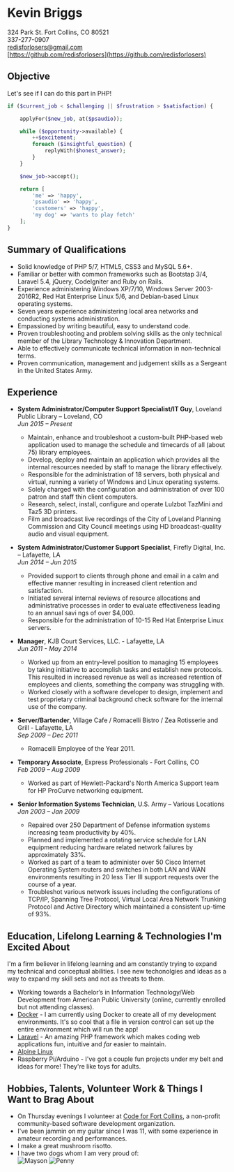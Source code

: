 # Kevin Briggs
324 Park St. Fort Collins, CO 80521  
337-277-0907  
redisforlosers@gmail.com  
[https://github.com/redisforlosers](https://github.com/redisforlosers)

## Objective
Let's see if I can do this part in PHP!
```php
if ($current_job < $challenging || $frustration > $satisfaction) {

	applyFor($new_job, at($psaudio));

	while ($opportunity->available) {
		++$excitement;
		foreach ($insightful_question) {
			replyWith($honest_answer);
		}
	}

	$new_job->accept();

	return [  
		'me' => 'happy',  
		'psaudio' => 'happy',  
		'customers' => 'happy',  
		'my dog' => 'wants to play fetch'
	];
}
```

## Summary of Qualifications
- Solid knowledge of PHP 5/7, HTML5, CSS3 and MySQL 5.6+. 
- Familiar or better with common frameworks such as Bootstap 3/4, Laravel 5.4, jQuery, CodeIgniter and Ruby on Rails.
- Experience administering Windows XP/7/10, Windows Server 2003-2016R2, Red Hat Enterprise Linux 5/6, and Debian-based Linux operating systems.
- Seven years experience administering local area networks and conducting systems administration. 
- Empassioned by writing beautiful, easy to understand code.
- Proven troubleshooting and problem solving skills as the only technical member of the Library Technology & Innovation Department.
- Able to effectively communicate technical information in non-technical terms. 
- Proven communication, management and judgement skills as a Sergeant in the United States Army. 

## Experience
- **System Administrator/Computer Support Specialist/IT Guy**, Loveland Public Library – Loveland, CO  
*Jun 2015 – Present* 
	- Maintain, enhance and troubleshoot a custom-built PHP-based web application used to manage the schedule and timecards of all (about 75) library employees.
	- Develop, deploy and maintain an application which provides all the internal resources needed by staff to manage the library effectively. 
	- Responsible for the administration of 18 servers, both physical and virtual, running a variety of Windows and Linux operating systems.
	- Solely charged with the configuration and administration of over 100 patron and staff thin client computers.
	- Research, select, install, configure and operate Lulzbot TazMini and Taz5 3D printers.
	- Film and broadcast live recordings of the City of Loveland Planning Commission and City Council meetings using HD broadcast-quality audio and visual equipment.

- **System Administrator/Customer Support Specialist**, Firefly Digital, Inc. – Lafayette, LA  
*Jun 2014 – Jun 2015*  
	- Provided support to clients through phone and email in a calm and effective manner resulting in increased client retention and satisfaction.  
	- Initiated several internal reviews  of resource allocations and administrative processes in order to evaluate effectiveness leading to an annual savi ngs of over $4,000.
	- Responsible for the administration of 10-15 Red Hat Enterprise Linux servers.

- **Manager**, KJB Court Services, LLC. - Lafayette, LA  
*Jun 2011 - May 2014*  
	- Worked up from an entry-level position to managing 15 employees by taking initiative to accomplish tasks and establish new protocols. This resulted in increased revenue as well as increased retention of employees and clients, something the company was struggling with.
	- Worked closely with a software developer to design, implement and test proprietary criminal background check software for the internal use of the company. 

- **Server/Bartender**, Village Cafe / Romacelli Bistro / Zea Rotisserie and Grill  - Lafayette, LA  
*Sep 2009 – Dec 2011*  
	- Romacelli Employee of the Year 2011.

- **Temporary Associate**, Express Professionals - Fort Collins, CO  
*Feb 2009 – Aug 2009*  
	- Worked as part of Hewlett-Packard's North America Support team for HP ProCurve networking equipment.  

- **Senior Information Systems Technician**, U.S. Army – Various Locations  
*Jan 2003 – Jan 2009*  
	- Repaired over 250 Department of Defense information systems increasing team productivity by 40%.
	- Planned and implemented a rotating service schedule for LAN equipment reducing hardware related network failures by approximately 33%.
	- Worked as part of a team to administer over 50 Cisco Internet Operating System routers and switches in both LAN and WAN environments resulting in 20 less Tier III support requests over the course of a year. 
	- Troubleshot various network issues including the configurations of TCP/IP, Spanning Tree Protocol, Virtual Local Area Network Trunking Protocol and Active Directory which maintained a consistent up-time of 93%. 

## Education, Lifelong Learning & Technologies I'm Excited About
I'm a firm believer in lifelong learning and am constantly trying to expand my technical and conceptual abilities. I see new techonolgies and ideas as a way to expand my skill sets and not as threats to them.

- Working towards a Bachelor’s in Information Technology/Web Development from American Public University (online, currently enrolled but not attending classes).  
- [Docker](https://www.docker.com) - I am currently using Docker to create all of my development environments. It's so cool that a file in version control can set up the entire environment which will run the app!
- [Laravel](https://laravel.com/) - An amazing PHP framework which makes coding web applications fun, intuitive and _far_ easier to maintain.
- [Alpine Linux](https://alpinelinux.org/about/)
- Raspberry Pi/Arduino - I've got a couple fun projects under my belt and ideas for more! They're like toys for adults.

## Hobbies, Talents, Volunteer Work & Things I Want to Brag About
- On Thursday evenings I volunteer at [Code for Fort Collins](http://codeforfoco.org), a non-profit community-based software development organization.
- I've been jammin on my guitar since I was 11, with some experience in amateur recording and performances.
- I make a great mushroom risotto.
- I have two dogs whom I am very proud of:  
	![Mayson](http://i.imgur.com/MbSdhxl.png) ![Penny](http://i.imgur.com/WnOr3do.png)





